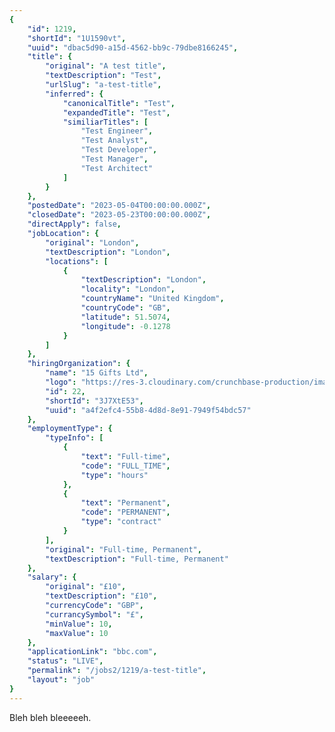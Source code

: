 ```yaml
---
{
	"id": 1219,
	"shortId": "1U1590vt",
	"uuid": "dbac5d90-a15d-4562-bb9c-79dbe8166245",
	"title": {
		"original": "A test title",
		"textDescription": "Test",
		"urlSlug": "a-test-title",
		"inferred": {
			"canonicalTitle": "Test",
			"expandedTitle": "Test",
			"similiarTitles": [
				"Test Engineer",
				"Test Analyst",
				"Test Developer",
				"Test Manager",
				"Test Architect"
			]
		}
	},
	"postedDate": "2023-05-04T00:00:00.000Z",
	"closedDate": "2023-05-23T00:00:00.000Z",
	"directApply": false,
	"jobLocation": {
		"original": "London",
		"textDescription": "London",
		"locations": [
			{
				"textDescription": "London",
				"locality": "London",
				"countryName": "United Kingdom",
				"countryCode": "GB",
				"latitude": 51.5074,
				"longitude": -0.1278
			}
		]
	},
	"hiringOrganization": {
		"name": "15 Gifts Ltd",
		"logo": "https://res-3.cloudinary.com/crunchbase-production/image/upload/c_lpad,h_256,w_256,f_auto,q_auto:eco/v1488813020/insrwkpptx8txofy699c.png",
		"id": 22,
		"shortId": "3J7XtE53",
		"uuid": "a4f2efc4-55b8-4d8d-8e91-7949f54bdc57"
	},
	"employmentType": {
		"typeInfo": [
			{
				"text": "Full-time",
				"code": "FULL_TIME",
				"type": "hours"
			},
			{
				"text": "Permanent",
				"code": "PERMANENT",
				"type": "contract"
			}
		],
		"original": "Full-time, Permanent",
		"textDescription": "Full-time, Permanent"
	},
	"salary": {
		"original": "£10",
		"textDescription": "£10",
		"currencyCode": "GBP",
		"currancySymbol": "£",
		"minValue": 10,
		"maxValue": 10
	},
	"applicationLink": "bbc.com",
	"status": "LIVE",
	"permalink": "/jobs2/1219/a-test-title",
	"layout": "job"
}
---
```

<p>Bleh bleh bleeeeeh.</p>

